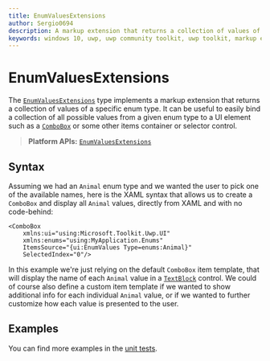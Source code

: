 ```yaml
---
title: EnumValuesExtensions
author: Sergio0694
description: A markup extension that returns a collection of values of a specific enum type.
keywords: windows 10, uwp, uwp community toolkit, uwp toolkit, markup extension, XAML, markup, enum
---
```


# EnumValuesExtensions

The [`EnumValuesExtensions`](https://docs.microsoft.com/dotnet/api/microsoft.toolkit.uwp.ui.EnumValuesExtensions) type implements a markup extension that returns a collection of values of a specific enum type. It can be useful to easily bind a collection of all possible values from a given enum type to a UI element such as a [`ComboBox`](https://docs.microsoft.com/windows/uwp/design/controls-and-patterns/combo-box) or some other items container or selector control.

> **Platform APIs:** [`EnumValuesExtensions`](https://docs.microsoft.com/dotnet/api/microsoft.toolkit.uwp.ui.EnumValuesExtensions)

## Syntax

Assuming we had an `Animal` enum type and we wanted the user to pick one of the available names, here is the XAML syntax that allows us to create a `ComboBox` and display all `Animal` values, directly from XAML and with no code-behind:

```xaml
<ComboBox
    xmlns:ui="using:Microsoft.Toolkit.Uwp.UI"
    xmlns:enums="using:MyApplication.Enums"
    ItemsSource="{ui:EnumValues Type=enums:Animal}"
    SelectedIndex="0"/>
```

In this example we're just relying on the default `ComboBox` item template, that will display the name of each `Animal` value in a [`TextBlock`](https://docs.microsoft.com/uwp/api/windows.ui.xaml.controls.textblock) control. We could of course also define a custom item template if we wanted to show additional info for each individual `Animal` value, or if we wanted to further customize how each value is presented to the user.

## Examples

You can find more examples in the [unit tests](https://github.com/windows-toolkit/WindowsCommunityToolkit/tree/master/UnitTests).
